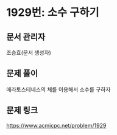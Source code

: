 # 1929번: 소수 구하기
## 문서 관리자
조승효(문서 생성자)
## 문제 풀이
에라토스테네스의 체를 이용해서 소수를 구하자
## 문제 링크
https://www.acmicpc.net/problem/1929